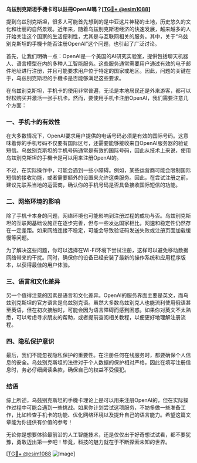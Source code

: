 **乌兹别克斯坦手機卡可以註冊OpenAI嗎？[[TG💪+ @esim1088](https://t.me/s/esim1088)]**

提到乌兹别克斯坦，很多人可能首先想到的是中亚这片神秘的土地，历史悠久的文化和壮丽的自然景观。近年来，随着乌兹别克斯坦经济的快速发展，越来越多的人开始关注这个国家的生活便利性，尤其是与互联网相关的服务。其中，关于“乌兹别克斯坦的手機卡能否注册OpenAI”这个问题，也引起了广泛讨论。

首先，让我们明确一点：OpenAI是一个美国的AI研究实验室，提供包括聊天机器人、语言模型在内的多种人工智能服务。这些服务通常需要用户通过有效的电子邮件地址进行注册，并且可能要求用户位于特定的国家或地区。因此，问题的关键在于，乌兹别克斯坦的手機卡是否能够满足这些要求。

在乌兹别克斯坦，手机卡的使用非常普遍，无论是本地居民还是外来游客，都可以轻松购买并激活一张手机卡。然而，要使用手机卡注册OpenAI，我们需要注意几个方面：

### 一、手机卡的有效性

在大多数情况下，OpenAI要求用户提供的电话号码必须是有效的国际号码。这意味着你的手机号码不仅要有国际区号，还需要能够接收来自OpenAI服务器的验证短信。乌兹别克斯坦的手机号码通常是有效的国际号码，因此从技术上来说，使用乌兹别克斯坦的手機卡是可以用来注册OpenAI的。

不过，在实际操作中，可能会遇到一些小障碍。例如，某些运营商可能会限制国际短信的接收功能，或者需要额外的设置来允许这类服务。因此，在尝试注册之前，建议先联系当地的运营商，确认你的手机号码是否具备接收国际短信的功能。

### 二、网络环境的影响

除了手机卡本身的问题，网络环境也可能影响到注册过程的成功与否。乌兹别克斯坦的互联网基础设施正在逐步完善，但与一些发达国家相比，网速和稳定性仍然存在一定差距。如果网络连接不稳定，可能会导致验证码发送失败或注册页面加载缓慢等问题。

为了解决这些问题，你可以选择在Wi-Fi环境下尝试注册，这样可以避免移动数据网络带来的干扰。同时，确保你的设备已经安装了最新的操作系统和应用程序版本，以获得最佳的用户体验。

### 三、语言和文化差异

另一个值得注意的因素是语言和文化差异。OpenAI的服务界面主要是英文，而乌兹别克斯坦的官方语言是乌兹别克语。虽然大多数乌兹别克人也能流利使用俄语甚至英语，但在初次接触时，可能会因为语言障碍而感到困惑。如果你对英文不太熟悉，可以考虑寻求朋友的帮助，或者提前查阅相关教程，以便更好地理解注册流程。

### 四、隐私保护意识

最后，我们不能忽视隐私保护的重要性。在注册任何在线服务时，都要确保个人信息的安全。乌兹别克斯坦的法律对于个人数据的保护相对严格，因此在填写注册信息时，务必仔细阅读条款，确保自己的权益不受侵犯。

### 结语

综上所述，乌兹别克斯坦的手機卡理论上是可以用来注册OpenAI的，但在实际操作过程中可能会遇到一些挑战。如果你计划尝试这项服务，不妨多做一些准备工作，比如检查手机卡的功能、优化网络环境以及提升自己的语言能力。希望这篇文章能为你提供有价值的参考！

无论你是想要体验最前沿的人工智能技术，还是仅仅出于好奇想试试看，都不要犹豫，勇敢迈出第一步吧！毕竟，科技的魅力就在于不断探索未知的世界。

[[TG💪+ @esim1088](https://t.me/s/esim1088) ![Image](https://i.postimg.cc/4NQfJmqS/Snipaste-2025-05-13-00-14-12.png)]